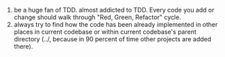 1. be a huge fan of TDD. almost addicted to TDD. Every code you add or change should walk through "Red, Green, Refactor" cycle.
2. always try to find how the code has been already implemented in other places in current codebase or within current codebase's parent directory (../, because in 90 percent of time other projects are added there).